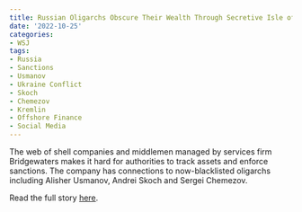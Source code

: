 ```yaml
---
title: Russian Oligarchs Obscure Their Wealth Through Secretive Isle of Man Network
date: '2022-10-25'
categories:
- WSJ
tags:
- Russia
- Sanctions
- Usmanov
- Ukraine Conflict
- Skoch
- Chemezov
- Kremlin
- Offshore Finance
- Social Media
---
```

The web of shell companies and middlemen managed by services firm Bridgewaters makes it hard for authorities to track assets and enforce sanctions. The company has connections to now-blacklisted oligarchs including Alisher Usmanov, Andrei Skoch and Sergei Chemezov.

Read the full story [here](https://www.wsj.com/articles/russian-oligarch-bridgewaters-sanctions-offshore-network-11665767178).